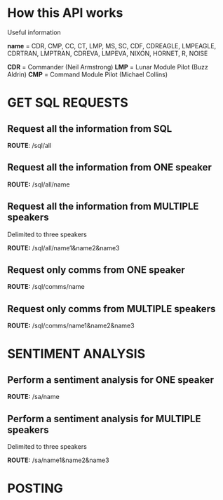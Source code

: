 # How this API works

Useful information

**name** = CDR, CMP, CC, CT, LMP, MS, SC, CDF, CDREAGLE,
LMPEAGLE, CDRTRAN, LMPTRAN, CDREVA, LMPEVA, NIXON,
HORNET, R, NOISE

**CDR** = Commander (Neil Armstrong)
**LMP** = Lunar Module Pilot (Buzz Aldrin)
**CMP** = Command Module Pilot (Michael Collins)

# GET SQL REQUESTS

## Request all the information from SQL

**ROUTE**: /sql/all

## Request all the information from ONE speaker

**ROUTE:** /sql/all/name


## Request all the information from MULTIPLE speakers

Delimited to three speakers

**ROUTE:** /sql/all/name1&name2&name3


## Request only comms from ONE speaker

**ROUTE:** /sql/comms/name


## Request only comms from MULTIPLE speakers

**ROUTE:** /sql/comms/name1&name2&name3


# SENTIMENT ANALYSIS

## Perform a sentiment analysis for ONE speaker

**ROUTE:** /sa/name

## Perform a sentiment analysis for MULTIPLE speakers

Delimited to three speakers

**ROUTE:** /sa/name1&name2&name3

# POSTING

